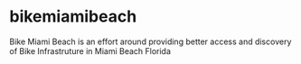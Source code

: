 # bikemiamibeach
Bike Miami Beach is an effort around providing better access and discovery of Bike Infrastruture in Miami Beach Florida
